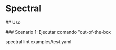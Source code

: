 # Spectral

## Uso

### Scenario 1: Ejecutar comando "out-of-the-box

spectral lint examples/test.yaml
